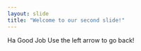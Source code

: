 ```yaml
---
layout: slide
title: "Welcome to our second slide!"
---
```

Ha Good Job
Use the left arrow to go back!
